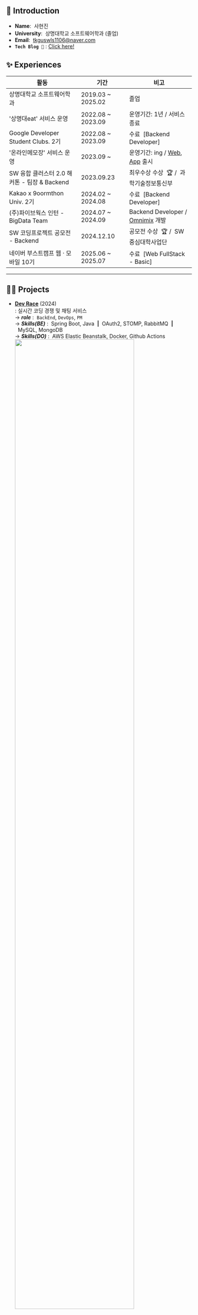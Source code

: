 ## 👋 Introduction
- **Name**:&nbsp;&nbsp;사현진
- **University**:&nbsp;&nbsp;상명대학교 소프트웨어학과 (졸업)
- **Email**:&nbsp;&nbsp;tkguswls1106@naver.com
- **`Tech Blog 🔧`** : [Click here!](https://velog.io/@tkguswls1106/series)

## ✨ Experiences
|활동|기간|비고|
|---|---|---|
|상명대학교 소프트웨어학과|2019.03 ~ 2025.02|졸업|
|'상명대eat' 서비스 운영|2022.08 ~ 2023.09|운영기간: 1년 / 서비스 종료|
|Google Developer Student Clubs. 2기|2022.08 ~ 2023.09|수료&nbsp;&nbsp;[Backend Developer]|
|'온라인메모장' 서비스 운영|2023.09 ~|운영기간: ing / <a href="https://www.onlinememo.kr">Web</a>, <a href="https://play.google.com/store/apps/details?id=com.shj.onlinememo">App</a> 출시|
|SW 융합 클러스터 2.0 해커톤 - 팀장 & Backend|2023.09.23|최우수상 수상&nbsp;&nbsp;🏆 /&nbsp;&nbsp;과학기술정보통신부|
|Kakao x 9oormthon Univ. 2기|2024.02 ~ 2024.08|수료&nbsp;&nbsp;[Backend Developer]|
|(주)파이브웍스 인턴 - BigData Team|2024.07 ~ 2024.09|Backend Developer / <a href="https://omnimix-ai.com/">Omnimix<a> 개발|
|SW 코딩프로젝트 공모전 - Backend|2024.12.10|공모전 수상&nbsp;&nbsp;🏆 /&nbsp;&nbsp;SW 중심대학사업단|
|네이버 부스트캠프 웹 · 모바일 10기|2025.06 ~ 2025.07|수료&nbsp;&nbsp;[Web FullStack - Basic]|

---
## 🧑‍💻 Projects

- **[Dev Race](https://github.com/Dev-Race/DevRace-backend)**&nbsp;(2024) <br>
: 실시간 코딩 경쟁 및 채팅 서비스 <br>
&#8594; ***role***&nbsp;:&nbsp;&nbsp;`BackEnd`, `DevOps`, `PM` <br>
&#8594; ***Skills(BE)***&nbsp;:&nbsp;&nbsp;Spring Boot, Java&nbsp;&nbsp;**|**&nbsp;&nbsp;OAuth2, STOMP, RabbitMQ&nbsp;&nbsp;**|**&nbsp;&nbsp;MySQL, MongoDB <br>
&#8594; ***Skills(DO)***&nbsp;:&nbsp;&nbsp;AWS Elastic Beanstalk, Docker, Github Actions<img src="https://github.com/user-attachments/assets/5efa4106-c2ee-40c0-932e-afec9126fa1c" width="82%" />

- **[온라인 메모장](https://github.com/OnlineMemo/)**&nbsp;(2023 · 운영 중)&nbsp;&nbsp;-&nbsp;&nbsp;가입자 1200명, 실사용자 월 210명 (2025) <br>
: 공동 편집 가능한 경량화 메모장 (Web & App) <br>
&#8594; ***role***&nbsp;:&nbsp;&nbsp;`FullStack`, `DevOps` <br>
&#8594; ***Skills(BE)***&nbsp;:&nbsp;&nbsp;Spring Boot, Java&nbsp;&nbsp;**|**&nbsp;&nbsp;Spring Security, JWT&nbsp;&nbsp;**|**&nbsp;&nbsp;MySQL, Redis <br>
&#8594; ***Skills(FE)***&nbsp;:&nbsp;&nbsp;React, React Native, JS<img src="https://github.com/user-attachments/assets/c60b3264-7452-4926-bb4c-720ab2429ffb" width="82%" />

<details>
  <summary>&nbsp;<strong>Other Projects</strong>&nbsp;:&nbsp;Open!</summary>

- **[스마트 카트](https://github.com/KMS-SmartCart/SmartCart-backend)**&nbsp;(2024)&nbsp;&nbsp;-&nbsp;&nbsp;SW 중심대학사업단&nbsp;&nbsp;🏆 <br>
: 온/오프라인 마트 최저가 비교 서비스 <br>
&#8594; ***role***&nbsp;:&nbsp;&nbsp;`BackEnd` <br>
&#8594; ***Skills***&nbsp;:&nbsp;&nbsp;Spring Boot, Java, ChatGPT API, NaverShop API

- **[Sock Sense](https://github.com/2023-Hackathon-TeamSMUD)**&nbsp;(2023)&nbsp;&nbsp;-&nbsp;&nbsp;과학기술정보통신부&nbsp;&nbsp;🏆 <br>
: 시각장애인을 위한 양말 판별 및 맞춤형 코디 추천 서비스 <br>
&#8594; ***role***&nbsp;:&nbsp;&nbsp;`BackEnd` <br>
&#8594; ***Skills***&nbsp;:&nbsp;&nbsp;Spring Boot, Java, ChatGPT API&nbsp;&nbsp;**|**&nbsp;&nbsp;Django, Python, OpenCV
</details>

<!--
<br>
&#8594; 자세한 회고는 여기서! : <a href="https://sahyunjin.notion.site/ee2574f945b6446f817f081cbfb67e1e?v=f649d14ec1b24cb8be65b0999c269900&pvs=4">Click!</a>
-->

---
## 💻 Skills

#### [ Back-End&nbsp;&nbsp;&&nbsp;&nbsp;DevOps ]
<!-- <img src="https://img.shields.io/badge/Spring Boot-6DB33F?style=flat-square&logo=Spring Boot&logoColor=white" alt="[ Spring Boot ]"/></a> -->
<img src="https://smartcart-s3-bucket.s3.ap-northeast-2.amazonaws.com/badge_SpringBoot.svg" alt="[ Spring Boot ]"/></a>
<img src="https://img.shields.io/badge/Django-092E20?style=flat-square&logo=Django&logoColor=white"/></a><br>
<img src="https://img.shields.io/badge/MySQL-4479A1?style=flat-square&logo=MySQL&logoColor=white"/></a>
<img src="https://img.shields.io/badge/MongoDB-47A248?style=flat-square&logo=MongoDB&logoColor=white"/></a>
<img src="https://smartcart-s3-bucket.s3.ap-northeast-2.amazonaws.com/badge_Redis.svg" alt="[ Redis ]"/></a><br>
<img src="https://smartcart-s3-bucket.s3.ap-northeast-2.amazonaws.com/badge_AmazonAWS.svg" alt="[ Amazon AWS ]"/></a>
<!-- <img src="https://img.shields.io/badge/Amazon AWS-232F3E?style=flat-square&logo=Amazon Web Services&logoColor=white" alt="[ Amazon AWS ]"/></a> -->

#### [ Front-End ]
<img src="https://img.shields.io/badge/React-61DBFB?style=flat-square&logo=React&logoColor=white"/></a>
<img src="https://img.shields.io/badge/TypeScript-3178C6?style=flat-square&logo=TypeScript&logoColor=white"/></a><br>
<img src="https://img.shields.io/badge/HTML-E34F26?style=flat-square&logo=HTML5&logoColor=white"/></a>
<img src="https://img.shields.io/badge/CSS-1572B6?style=flat-square&logo=CSS3&logoColor=white"/></a>
<img src="https://img.shields.io/badge/JavaScript-F7DF1E?style=flat-square&logo=JavaScript&logoColor=white"/></a>

#### [ Language ]
<img src="https://img.shields.io/badge/Java-007396?style=flat-square&logo=coffeeScript&logoColor=white"/></a>
<img src="https://img.shields.io/badge/Python-3776AB?style=flat-square&logo=Python&logoColor=white"/></a>
<img src="https://img.shields.io/badge/C++-00599C?style=flat-square&logo=C%2B%2B&logoColor=white"/></a>
<img src="https://img.shields.io/badge/C-A8B9CC?style=flat-square&logo=C&logoColor=white"/></a>

<br>

**🛠&nbsp;&nbsp;interested in** <br>
&#8594;&nbsp;&nbsp;BackEnd:&nbsp;&nbsp;Java Spring <br>
&#8594;&nbsp;&nbsp;DevOps:&nbsp;&nbsp;&nbsp;AWS (Elastic Beanstalk, RDS, CloudWatch...)

---
## 📈 Stats

[![Solved.ac Profile](http://mazassumnida.wtf/api/v2/generate_badge?boj=tkguswls1106)](https://solved.ac/tkguswls1106/)
<!-- [![Solved.ac Profile](http://mazassumnida.wtf/api/generate_badge?boj=tkguswls1106)](https://solved.ac/tkguswls1106) -->

<div align=left>
    <!-- <img src="https://github-readme-stats.vercel.app/api?username=tkguswls1106&count_private=true&show_icons=true&theme=gotham&hide_rank=true&hide=stars&card_width=318" style="height : 165px;" /> -->
    <img src="https://github-readme-stats-theta-ten-43.vercel.app/api?username=tkguswls1106&count_private=true&show_icons=true&theme=gotham&hide_rank=true&hide=stars&include_all_commits=true&card_width=318" style="height : 165px;" />
    <!-- <img src="https://github-readme-stats.vercel.app/api/top-langs/?username=tkguswls1106&layout=compact&theme=gotham&hide=jupyter%20notebook&card_width=318" /> -->
    <img src="https://github-readme-stats-theta-ten-43.vercel.app/api/top-langs/?username=tkguswls1106&layout=compact&theme=gotham&hide=jupyter%20notebook,html,css&card_width=318" />
</div>

<br>

<!--
<img src="https://github.com/user-attachments/assets/172356aa-3b82-4f11-ace4-de776fb1ed99" style="width : 658px;" /><br>
<img src="https://smartcart-s3-bucket.s3.ap-northeast-2.amazonaws.com/tkguswls1106GithubGrass" style="width : 654px;" /><br><br>
-->
<img src="https://smartcart-s3-bucket.s3.ap-northeast-2.amazonaws.com/tkguswls1106GithubGrassAll" style="width : 654px;" /><br><br>
&#8594;&nbsp;&nbsp;***contributions in&nbsp;&nbsp;2022 ~ 2025***&nbsp;&nbsp;·&nbsp;&nbsp;<a href="https://velog.io/@tkguswls1106/Github-%EC%95%BD-3%EB%85%84-%ED%9A%8C%EA%B3%A0-%EB%82%98%EC%97%90%EA%B2%8C-1%EC%9D%BC1%EC%BB%A4%EB%B0%8B%EC%9D%80-%EB%AC%B4%EC%8A%A8-%EC%9D%98%EB%AF%B8%EC%98%80%EB%8A%94%EA%B0%80">회고</a>
